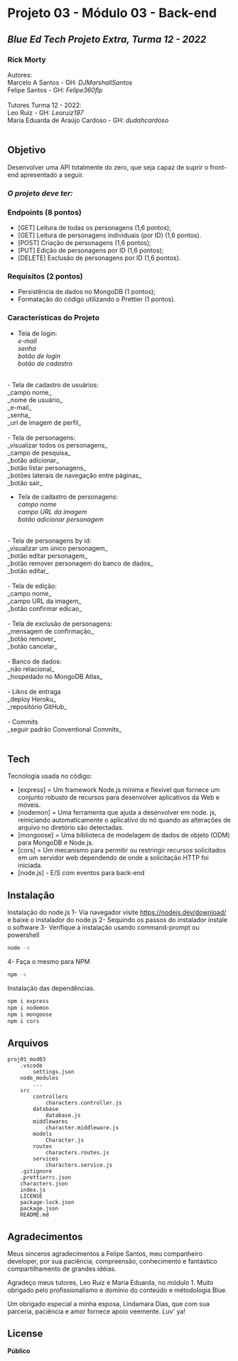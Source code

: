 # Projeto 03 - Módulo 03 - Back-end
## _Blue Ed Tech Projeto Extra, Turma 12 - 2022_
### Rick Morty 

Autores: <br/>
Marcelo A Santos - GH: _DJMarshallSantos_<br/>
Felipe Santos - GH: _Felipe360flp_<br/>
<br/>
Tutores Turma 12 - 2022: <br/>
Leo Ruiz - GH: _Leoruiz197_<br/>
Maria Eduarda de Araújo Cardoso - GH: _dudahcardoso_<br/>
<br/>
## Objetivo

Desenvolver uma API totalmente do zero, que seja capaz de suprir o front-end apresentado a seguir.

### _O projeto deve ter:_

### Endpoints (8 pontos)

- [GET] Leitura de todas os personagens (1,6 pontos);
- [GET] Leitura de personagens individuais (por ID) (1,6 pontos).
- [POST] Criação de personagens (1,6 pontos);
- [PUT] Edição de personagens por ID (1,6 pontos);
- [DELETE] Exclusão de personagens por ID (1,6 pontos).

### Requisitos (2 pontos)

- Persistência de dados no MongoDB (1 pontos);
- Formatação do código utilizando o Prettier (1 pontos).

### Características do Projeto

- Tela de login:<br/>
    _e-mail_ <br/>
    _senha_ <br/>
    _botão de login_<br/>
    _botão de cadastro_<br/>
<br/>
- Tela de cadastro de usuários:<br/>
    _campo nome_<br/>
    _nome de usuário_ <br/>
    _e-mail_<br/>
    _senha_<br/>
    _url de imagem de perfil_<br/>
<br/>
- Tela de personagens:<br/>
    _visualizar todos os personagens_<br/>
    _campo de pesquisa_<br/>
    _botão adicionar_<br/>
    _botão listar personagens_ <br/>
    _botões laterais de navegação entre páginas_<br/>
    _botão sair_<br/>

- Tela de cadastro de personagens: <br/>
    _campo nome_<br/>
    _campo URL da imagem_<br/>
    _botão adicionar personagem_<br/>
<br/>
- Tela de personagens by id:<br/>
    _visualizar um único personagem_ <br/>
    _botão editar personagem_<br/>
    _botão remover personagem do banco de dados_<br/>
    _botão editar_<br/>
<br/>
- Tela de edição:<br/>
    _campo nome_<br/>
    _campo URL da imagem_<br/>
    _botão confirmar edicao_<br/>
<br/>
- Tela de exclusão de personagens:<br/>
    _mensagem de confirmação_<br/>
    _botão remover_<br/>
    _botão cancelar_<br/>
<br/>
- Banco de dados:<br/>
    _não relacional_<br/>
    _hospedado no MongoDB Atlas_<br/>
<br/>
- Likns de entraga <br/>
    _deploy Heroku_<br/>
    _repositório GitHub_<br/>
<br/>
- Commits<br/>
    _seguir padrão Conventional Commits_<br/>

<br/>

## Tech

Tecnologia usada no código:

- [express] = Um framework Node.js mínima e flexível que fornece um conjunto robusto de recursos para desenvolver aplicativos da Web e móveis.
- [nodemon] = Uma ferramenta que ajuda a desenvolver em node. js, reiniciando automaticamente o aplicativo do nó quando as alterações de arquivo no diretório são detectadas.
- [mongoose] = Uma biblioteca de modelagem de dados de objeto (ODM) para MongoDB e Node.js.
- [cors] = Um mecanismo para permitir ou restringir recursos solicitados em um servidor web dependendo de onde a solicitação HTTP foi iniciada.
- [node.js] - E/S com eventos para back-end

## Instalação

Instalação do node.js
1- Via navegador visite https://nodejs.dev/download/ e baixe o instalador do node.js
2- Sequindo os passos do instalador instale o software
3- Verifique a instalação usando command-prompt ou powershell

```sh
node -v
```

4- Faça o mesmo para NPM

```sh
npm -v
```

Instalação das dependências.

```sh
npm i express
npm i nodemon
npm i mongoose
npm i cors
```

## Arquivos

```
proj01_mod03
    .vscode
        settings.json
    node_modules
        ...
    src
        controllers
            characters.controller.js
        database
            database.js
        middlewares
            character.middleware.js
        models
            Character.js
        routes
            characters.routes.js
        services
            characters.service.js
    .gitignore
    .prettierrc.json
    characters.json
    index.js
    LICENSE
    package-lock.json
    package.json
    README.md
```

## Agradecimentos
Meus sinceros agradecimentos a Felipe Santos, meu companheiro developer, por sua 
paciência, compreensão, conhecimento e fantástico compartilhamento de grandes idéias.

Agradeço meus tutores, Leo Ruiz e Maria Eduarda, no módulo 1.
Muito obrigado pelo profissionalismo e domínio do conteúdo e métodologia Blue.

Um obrigado especial a minha esposa, Lindamara Dias, que com sua parceria, paciência
e amor fornece apoio veemente. Luv' ya!

## License
**Público**
